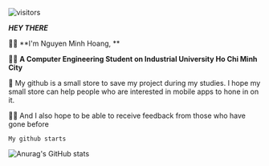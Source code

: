 
![visitors](https://visitor-badge.laobi.icu/badge?page_id=minhhoang-00.visitor-badge)

***HEY THERE*** 


:technologist: **I'm Nguyen Minh Hoang, **

:man_student: **A Computer Engineering Student on Industrial University Ho Chi Minh City**

:department_store: My github is a small store to save my project during my studies. I hope my small store can help people who are interested in mobile apps to hone in on it.

:raising_hand_man:  And I also hope to be able to receive feedback from those who have gone before 





```My github starts```

![Anurag's GitHub stats](https://github-readme-stats.vercel.app/api?username=minhhoang-00&show_icons=true&theme=radical)

